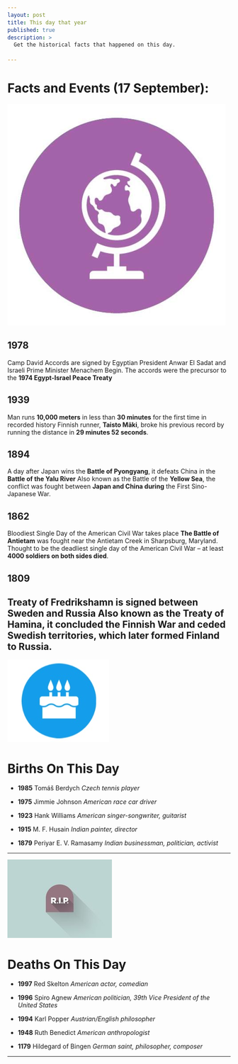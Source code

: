 ```yaml
---
layout: post
title: This day that year
published: true
description: >
  Get the historical facts that happened on this day.

---
```





# Facts and Events (17 September):

![Fact](/assets/img/blog/fact.jpg)

## 1978

   Camp David Accords are signed by Egyptian President Anwar El Sadat and Israeli Prime Minister Menachem Begin. The accords were the precursor to the **1974 Egypt-Israel Peace Treaty**

## 1939
Man runs **10,000 meters** in less than **30 minutes** for the first time in recorded history
Finnish runner, **Taisto Mäki**, broke his previous record by running the distance in **29 minutes 52 seconds**.

## 1894
 A day after Japan wins the **Battle of Pyongyang**, it defeats China in the **Battle of the Yalu River**
Also known as the Battle of the **Yellow Sea**, the conflict was fought between **Japan and China during** the First Sino-Japanese War.

## 1862
Bloodiest Single Day of the American Civil War takes place
**The Battle of Antietam** was fought near the Antietam Creek in Sharpsburg, Maryland. Thought to be the deadliest single day of the American Civil War – at least **4000 soldiers on both sides died**.

## 1809
**Treaty of Fredrikshamn** is signed between **Sweden and Russia**
Also known as the **Treaty of Hamina**, it concluded the Finnish War and ceded Swedish territories, which later formed **Finland to Russia**.
---
![Bday](/assets/img/blog/bday.jpg)

# Births On This Day

* **1985** Tomáš Berdych
*Czech tennis player*

* **1975** Jimmie Johnson
*American race car driver*

* **1923** Hank Williams
*American singer-songwriter, guitarist*

* **1915** M. F. Husain
*Indian painter, director*

* **1879** Periyar E. V. Ramasamy
*Indian businessman, politician, activist*
---
![Rip](/assets/img/blog/rip.jpg)

# Deaths On This Day

* **1997** Red Skelton
*American actor, comedian*

* **1996** Spiro Agnew
*American politician, 39th Vice President of the United States*

* **1994** Karl Popper
*Austrian/English philosopher*

* **1948** Ruth Benedict
*American anthropologist*

* **1179** Hildegard of Bingen
*German saint, philosopher, composer*
---
